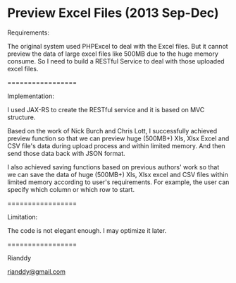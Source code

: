 Preview Excel Files (2013 Sep-Dec)
=================

Requirements: 

The original system used PHPExcel to deal with the Excel files. But it cannot preview the data of large excel files like 500MB due to the huge memory consume. So I need to build a RESTful Service to deal with those uploaded excel files. 

=================

Implementation:

I used JAX-RS to create the RESTful service and it is based on MVC structure.

Based on the work of Nick Burch and Chris Lott, I successfully achieved preview function so that we can preview huge (500MB+) Xls, Xlsx Excel and CSV file's data during upload process and within limited memory. And then send those data back with JSON format.

I also achieved saving functions based on previous authors' work so that we can save the data of huge (500MB+) Xls, Xlsx excel and CSV files within limited memory according to user's requirements. For example, the user can specify which column or which row to start.

=================

Limitation:

The code is not elegant enough. I may optimize it later.

=================

Rianddy

rianddy@gmail.com
